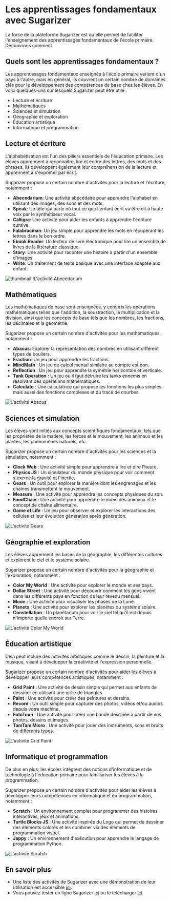 # Les apprentissages fondamentaux avec Sugarizer

La force de la plateforme Sugarizer est qu'elle permet de faciliter l'enseignement des apprentissages fondamentaux de l'école primaire. Découvrons comment.

## Quels sont les apprentissages fondamentaux ?

Les apprentissages fondamentaux enseignés à l'école primaire varient d'un pays à l'autre, mais en général, ils couvrent un certain nombre de domaines clés pour le développement des compétences de base chez les élèves. 
En voici quelques-uns sur lesquels Sugarizer peut être utile :
* Lecture et écriture
* Mathématiques
* Sciences et simulation
* Géographie et exploration
* Éducation artistique
* Informatique et programmation

## Lecture et écriture
L'alphabétisation est l'un des piliers essentiels de l'éducation primaire. Les élèves apprennent à reconnaître, lire et écrire des lettres, des mots et des phrases. Ils développent également leur compréhension de la lecture et apprennent à s'exprimer par écrit.

Sugarizer propose un certain nombre d'activités pour la lecture et l'écriture, notamment :
* **Abecedarium**: Une activité abécédaire pour apprendre l'alphabet en utilisant des images, des sons et des mots.	
* **Speak**: Ue tête qui parle où tout ce que l'enfant écrit va être dit à haute voix par le synthétiseur vocal.
* **Calligra**: Une activité pour aider les enfants à apprendre l'écriture cursive.	
* **Falabracman**: Un jeu simple pour apprendre les mots en récupérant les lettres dans le bon ordre.
* **Ebook Reader**: Un lecteur de livre électronique pour lire un ensemble de livres de la littérature classique.		
* **Story**: Une activité pour raconter une histoire à partir d'un ensemble d'images.	
* **Write**: Un traitement de texte basique avec une interface adaptée aux enfant.

![thumbnail!!L'activité Abecedarium](images/basicskills_read.png)

## Mathématiques
Les mathématiques de base sont enseignées, y compris les opérations mathématiques telles que l'addition, la soustraction, la multiplication et la division, ainsi que les concepts de base tels que les nombres, les fractions, les décimales et la géométrie.

Sugarizer propose un certain nombre d'activités pour les mathématiques, notamment :
* **Abacus**: Explorer la représentation des nombres en utilisant différent types de bouliers.
* **Fraction**: Un jeu pour apprendre les fractions. 
* **MindMath** : Un jeu de calcul mental similaire au compte est bon. 
* **Reflection** : Un jeu pour apprendre la symétrie horizontale et verticale.
* **Tank Operation** : Un jeu où il faut détruire les tanks ennemis en résolvant des opérations mathématiques.
* **Calculate** : Une calculatrice qui propose les fonctions les plus simples mais aussi des fonctions complexes et du tracé de courbes.

![L'activité Abacus](images/basicskills_math.png)

## Sciences et simulation
Les élèves sont initiés aux concepts scientifiques fondamentaux, tels que les propriétés de la matière, les forces et le mouvement, les animaux et les plantes, les phénomènes naturels, etc.

Sugarizer propose un certain nombre d'activités pour les sciences et la simulation, notamment :
* **Clock Web** : Une activité simple pour apprendre à lire et dire l'heure.
* **Physics JS** : Un simulateur du monde physique pour voir comment s'exerce la gravité et l'inertie.
* **Gears** : Un outil pour explorer la manière dont les engrenages et les chaînes transmettent le mouvement. 
* **Measure** : Une activité pour apprendre les concepts physiques du son.
* **FoodChain** : Une activité pour apprendre le noms des animaux et le concept de chaîne alimentaire.
* **Game of Life** : Un jeu pour observer et explorer les interactions des cellules et leur évolution génération après génération. 

![L'activité Gears](images/basicskills_science.png)

## Géographie et exploration 
Les élèves apprennent les bases de la géographie, les différentes cultures et explorent le ciel et le système solaire.

Sugarizer propose un certain nombre d'activités pour la géographie et l'exploration, notamment :
* **Color My World** : Une activité pour explorer le monde et ses pays.
* **Dollar Street** : Une activité pour découvrir comment les gens vivent dans les différents pays en fonction de leur revenu mensuel.
* **Moon** : Une activité pour visualiser les phases de la Lune.
* **Planets** : Une activité pour explorer les planètes du système solaire.
* **Constellation** : Un planétarium pour voir le ciel tel qu'il est depuis n'importe quelle endroit sur Terre.

![L'activité Color My World](images/basicskills_geography.png)

## Éducation artistique
Cela peut inclure des activités artistiques comme le dessin, la peinture et la musique, visant à développer la créativité et l'expression personnelle.

Sugarizer propose un certain nombre d'activités pour aider les élèves à développer leurs compétences artistiques, notamment :
* **Grid Paint** : Une activité de dessin simple qui permet aux enfants de dessiner en utilisant une grille de triangles.
* **Paint** : Une activité pour créer des peintures et dessins. 
* **Record** : Un outil simple pour capturer des photos, vidéos et/ou audios depuis votre machine.
* **FotoToon** : Une activité pour créer une bande dessinée à partir de vos photos, dessins et images.
* **TamTam Micro** : Une activité pour jouer des instruments, sons et bruits de différents types.

![L'activité Grid Paint](images/basicskills_draw.png)

## Informatique et programmation
De plus en plus, les écoles intègrent des notions d'informatique et de technologie à l'éducation primaire pour familiariser les élèves à la programmation.

Sugarizer propose un certain nombre d'activités pour aider les élèves à développer leurs compétences en informatique et en programmation, notamment :
* **Scratch** : Un environnement complet pour programmer des histoires interactives, jeux et animations.
* **Turtle Blocks JS** : Une activité inspirée du Logo qui permet de dessiner des éléments colorés et les combiner via des éléments de programmation visuel.
* **Jappy** : Un environnement d'exécution pour apprendre le langage de programmation Python.

![L'activité Scratch](images/basicskills_dev.png)

## En savoir plus

* Une liste des activités de Sugarizer avec une démonstration de leur utilisation est accessible [ici](https://sugarizer.org/activities.html).
* Vous pouvez tester en ligne Sugarizer [ici](https://try.sugarizer.org) ou le télécharger [ici](https://sugarizer.org/index.html#apps).
